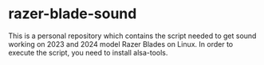 # razer-blade-sound

This is a personal repository which contains the script needed to get sound working on 2023 and 2024 model Razer Blades on Linux. In order to execute the script, you need to install alsa-tools. 
